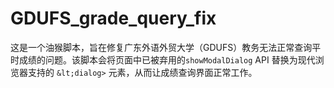 # GDUFS_grade_query_fix
这是一个油猴脚本，旨在修复广东外语外贸大学（GDUFS）教务无法正常查询平时成绩的问题。该脚本会将页面中已被弃用的`showModalDialog` API 替换为现代浏览器支持的 `&lt;dialog>` 元素，从而让成绩查询界面正常工作。
